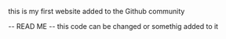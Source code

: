 this is my first website added to the Github community 

-- READ ME -- 
this code can be changed or somethig added to it 
